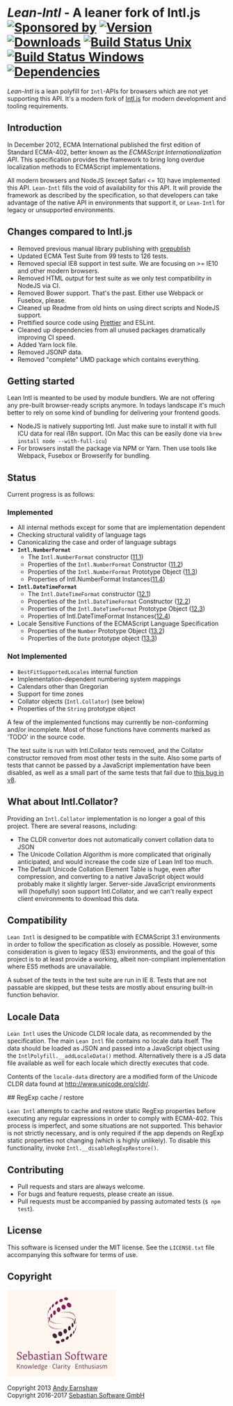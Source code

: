 # *Lean-Intl* - A leaner fork of Intl.js <br/>[![Sponsored by][sponsor-img]][sponsor] [![Version][npm-version-img]][npm] [![Downloads][npm-downloads-img]][npm] [![Build Status Unix][travis-img]][travis] [![Build Status Windows][appveyor-img]][appveyor] [![Dependencies][deps-img]][deps]

*Lean-Intl* is a lean polyfill for `Intl`-APIs for browsers which are not yet supporting this API. It's a
modern fork of [Intl.js](https://github.com/andyearnshaw/Intl.js) for modern development and tooling requirements.

[sponsor-img]: https://img.shields.io/badge/Sponsored%20by-Sebastian%20Software-692446.svg
[sponsor]: https://www.sebastian-software.de
[deps]: https://david-dm.org/sebastian-software/lean-intl
[deps-img]: https://david-dm.org/sebastian-software/lean-intl.svg
[npm]: https://www.npmjs.com/package/lean-intl
[npm-downloads-img]: https://img.shields.io/npm/dm/lean-intl.svg
[npm-version-img]: https://img.shields.io/npm/v/lean-intl.svg
[travis-img]: https://img.shields.io/travis/sebastian-software/lean-intl/master.svg?branch=master&label=unix%20build
[appveyor-img]: https://img.shields.io/appveyor/ci/swernerx/lean-intl/master.svg?label=windows%20build
[travis]: https://travis-ci.org/sebastian-software/lean-intl
[appveyor]: https://ci.appveyor.com/project/swernerx/lean-intl/branch/master


## Introduction

In December 2012, ECMA International published the first edition of Standard ECMA-402,
better known as the _ECMAScript Internationalization API_. This specification provides
the framework to bring long overdue localization methods to ECMAScript implementations.

All modern browsers and NodeJS (except Safari <= 10) have implemented this API. `Lean-Intl` fills the void of
availability for this API. It will provide the framework as described by the specification,
so that developers can take advantage of the native API
in environments that support it, or `Lean-Intl` for legacy or unsupported environments.


## Changes compared to Intl.js

 - Removed previous manual library publishing with [prepublish](https://github.com/sebastian-software/prepublish)
 - Updated ECMA Test Suite from 99 tests to 126 tests.
 - Removed special IE8 support in test suite. We are focusing on >= IE10 and other modern browsers.
 - Removed HTML output for test suite as we only test compatibility in NodeJS via CI.
 - Removed Bower support. That's the past. Either use Webpack or Fusebox, please.
 - Cleaned up Readme from old hints on using direct scripts and NodeJS support.
 - Prettified source code using [Prettier](https://github.com/jlongster/prettier) and ESLint.
 - Cleaned up dependencies from all unused packages dramatically improving CI speed.
 - Added Yarn lock file.
 - Removed JSONP data.
 - Removed "complete" UMD package which contains everything.


## Getting started

Lean Intl is meanted to be used by module bundlers. We are not offering any pre-built browser-ready
scripts anymore. In todays landscape it's much better to rely on some kind of bundling for delivering
your frontend goods.

 - NodeJS is natively supporting Intl. Just make sure to install it with full ICU data for real i18n support. (On Mac this can be easily done via `brew install node --with-full-icu`)
 - For browsers install the package via NPM or Yarn. Then use tools like Webpack, Fusebox or Browserify for bundling.


## Status

Current progress is as follows:

### Implemented

 - All internal methods except for some that are implementation dependent
 - Checking structural validity of language tags
 - Canonicalizing the case and order of language subtags
 - __`Intl.NumberFormat`__
   - The `Intl.NumberFormat` constructor ([11.1](http://www.ecma-international.org/ecma-402/1.0/#sec-11.1))
   - Properties of the `Intl.NumberFormat` Constructor ([11.2](http://www.ecma-international.org/ecma-402/1.0/#sec-11.2))
   - Properties of the `Intl.NumberFormat` Prototype Object ([11.3](http://www.ecma-international.org/ecma-402/1.0/#sec-11.3))
   - Properties of Intl.NumberFormat Instances([11.4](http://www.ecma-international.org/ecma-402/1.0/#sec-11.4))
 - __`Intl.DateTimeFormat`__
   - The `Intl.DateTimeFormat` constructor ([12.1](http://www.ecma-international.org/ecma-402/1.0/#sec-12.1))
   - Properties of the `Intl.DateTimeFormat` Constructor ([12.2](http://www.ecma-international.org/ecma-402/1.0/#sec-12.2))
   - Properties of the `Intl.DateTimeFormat` Prototype Object ([12.3](http://www.ecma-international.org/ecma-402/1.0/#sec-12.3))
   - Properties of Intl.DateTimeFormat Instances([12.4](http://www.ecma-international.org/ecma-402/1.0/#sec-12.4))
 - Locale Sensitive Functions of the ECMAScript Language Specification
   - Properties of the `Number` Prototype Object ([13.2](http://www.ecma-international.org/ecma-402/1.0/#sec-13.2))
   - Properties of the `Date` prototype object ([13.3](http://www.ecma-international.org/ecma-402/1.0/#sec-13.3))

### Not Implemented

 - `BestFitSupportedLocales` internal function
 - Implementation-dependent numbering system mappings
 - Calendars other than Gregorian
 - Support for time zones
 - Collator objects (`Intl.Collator`) (see below)
 - Properties of the `String` prototype object

A few of the implemented functions may currently be non-conforming and/or incomplete.
Most of those functions have comments marked as 'TODO' in the source code.

The test suite is run with Intl.Collator tests removed, and the Collator
constructor removed from most other tests in the suite. Also some parts of
tests that cannot be passed by a JavaScript implementation have been disabled,
as well as a small part of the same tests that fail due to [this bug in v8][].

 [this bug in v8]: https://code.google.com/p/v8/issues/detail?id=2694


## What about Intl.Collator?

Providing an `Intl.Collator` implementation is no longer a goal of this project. There
are several reasons, including:

 - The CLDR convertor does not automatically convert collation data to JSON
 - The Unicode Collation Algorithm is more complicated that originally anticipated,
   and would increase the code size of Lean Intl too much.
 - The Default Unicode Collation Element Table is huge, even after compression, and
   converting to a native JavaScript object would probably make it slightly larger.
   Server-side JavaScript environments will (hopefully) soon support Intl.Collator,
   and we can't really expect client environments to download this data.


## Compatibility

`Lean Intl` is designed to be compatible with ECMAScript 3.1 environments in order to
follow the specification as closely as possible. However, some consideration is given
to legacy (ES3) environments, and the goal of this project is to at least provide a
working, albeit non-compliant implementation where ES5 methods are unavailable.

A subset of the tests in the test suite are run in IE 8. Tests that are not passable
are skipped, but these tests are mostly about ensuring built-in function behavior.


## Locale Data

`Lean Intl` uses the Unicode CLDR locale data, as recommended by the specification. The main `Lean Intl`
file contains no locale data itself. The
data should be loaded as JSON and passed into a JavaScript object using the
`IntlPolyfill.__addLocaleData()` method. Alternatively there is a JS data file available as well
for each locale which directly executes that code.

Contents of the `locale-data` directory are a modified form of the Unicode CLDR
data found at http://www.unicode.org/cldr/.


## RegExp cache / restore

`Lean Intl` attempts to cache and restore static RegExp properties before executing any
regular expressions in order to comply with ECMA-402. This process is imperfect,
and some situations are not supported. This behavior is not strictly necessary, and is only
required if the app depends on RegExp static properties not changing (which is highly
unlikely). To disable this functionality, invoke `Intl.__disableRegExpRestore()`.


## Contributing

* Pull requests and stars are always welcome.
* For bugs and feature requests, please create an issue.
* Pull requests must be accompanied by passing automated tests (`$ npm test`).


## License

This software is licensed under the MIT license. See the `LICENSE.txt` file
accompanying this software for terms of use.


## Copyright

<img src="assets/sebastiansoftware.png" alt="Sebastian Software GmbH Logo" width="250" height="200"/>

Copyright 2013 [Andy Earnshaw](https://github.com/andyearnshaw/Intl.js)<br/>
Copyright 2016-2017 [Sebastian Software GmbH](http://www.sebastian-software.de)
